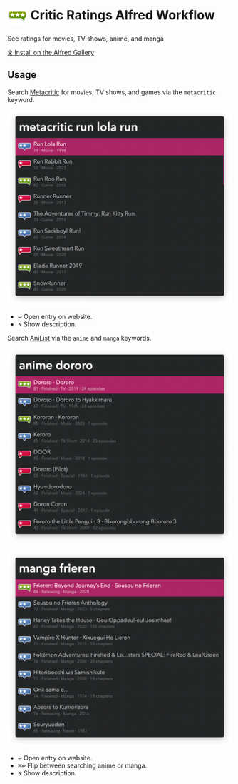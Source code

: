 # <img src='Workflow/icon.png' width='45' align='center' alt='icon'> Critic Ratings Alfred Workflow

See ratings for movies, TV shows, anime, and manga

[⤓ Install on the Alfred Gallery](https://alfred.app/workflows/vitor/critic-ratings)

## Usage

Search [Metacritic](https://www.metacritic.com) for movies, TV shows, and games via the `metacritic` keyword.

![Searching metacritic](Workflow/images/about/metacritic.png)

* <kbd>↩&#xFE0E;</kbd> Open entry on website.
* <kbd>⌥</kbd> Show description.

Search [AniList](htts://anilist.co) via the `anime` and `manga` keywords.

![Searching anime](Workflow/images/about/anime.png)

![Searching manga](Workflow/images/about/manga.png)

* <kbd>↩&#xFE0E;</kbd> Open entry on website.
* <kbd>⌘</kbd><kbd>↩&#xFE0E;</kbd> Flip between searching anime or manga.
* <kbd>⌥</kbd> Show description.
